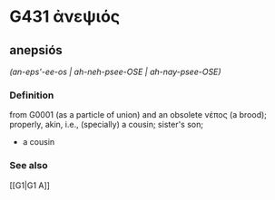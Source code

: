 # G431 ἀνεψιός

## anepsiós

_(an-eps'-ee-os | ah-neh-psee-OSE | ah-nay-psee-OSE)_

### Definition

from G0001 (as a particle of union) and an obsolete νέπος (a brood); properly, akin, i.e., (specially) a cousin; sister's son; 

- a cousin

### See also

[[G1|G1 Α]]

